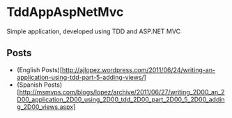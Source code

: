 # TddAppAspNetMvc

Simple application, developed using TDD and ASP.NET MVC

## Posts

- (English Posts)[http://ajlopez.wordpress.com/2011/06/24/writing-an-application-using-tdd-part-5-adding-views/]
- (Spanish Posts)[http://msmvps.com/blogs/lopez/archive/2011/06/27/writing_2D00_an_2D00_application_2D00_using_2D00_tdd_2D00_part_2D00_5_2D00_adding_2D00_views.aspx]

